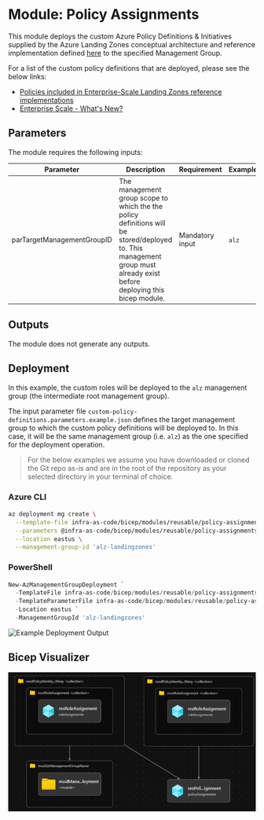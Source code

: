 # Module: Policy Assignments

This module deploys the custom Azure Policy Definitions & Initiatives supplied by the Azure Landing Zones conceptual architecture and reference implementation defined [here](https://docs.microsoft.com/azure/cloud-adoption-framework/ready/enterprise-scale/architecture) to the specified Management Group.

For a list of the custom policy definitions that are deployed, please see the below links:

- [Policies included in Enterprise-Scale Landing Zones reference implementations](https://github.com/Azure/Enterprise-Scale/blob/main/docs/ESLZ-Policies.md)
- [Enterprise Scale - What's New?](https://github.com/Azure/Enterprise-Scale/wiki/Whats-new)

## Parameters

The module requires the following inputs:

 Parameter | Description | Requirement | Example
----------- | ----------- | ----------- | -------
parTargetManagementGroupID | The management group scope to which the the policy definitions will be stored/deployed to. This management group must already exist before deploying this bicep module. | Mandatory input | `alz`

## Outputs

The module does not generate any outputs.

## Deployment

In this example, the custom roles will be deployed to the `alz` management group (the intermediate root management group).

The input parameter file `custom-policy-definitions.parameters.example.json` defines the target management group to which the custom policy definitions will be deployed to. In this case, it will be the same management group (i.e. `alz`) as the one specified for the deployment operation.

> For the below examples we assume you have downloaded or cloned the Git repo as-is and are in the root of the repository as your selected directory in your terminal of choice.

### Azure CLI

```bash
az deployment mg create \
  --template-file infra-as-code/bicep/modules/reusable/policy-assignments/policy-assignment-management-group.bicep \
  --parameters @infra-as-code/bicep/modules/reusable/policy-assignments/policy-assignment-management-group.parameters.example-deny.json \
  --location eastus \
  --management-group-id 'alz-landingzones'
```

### PowerShell

```powershell
New-AzManagementGroupDeployment `
  -TemplateFile infra-as-code/bicep/modules/reusable/policy-assignments/policy-assignment-management-group.bicep `
  -TemplateParameterFile infra-as-code/bicep/modules/reusable/policy-assignments/policy-assignment-management-group.parameters.example-deny.json `
  -Location eastus `
  -ManagementGroupId 'alz-landingzones'
```

![Example Deployment Output](media/example-deployment-output.png "Example Deployment Output")

## Bicep Visualizer

![Bicep Visualizer](media/bicep-visualizer.png "Bicep Visualizer")
